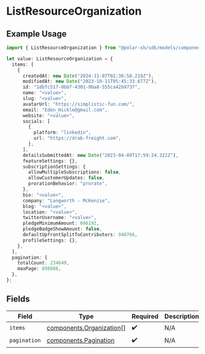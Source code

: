 # ListResourceOrganization

## Example Usage

```typescript
import { ListResourceOrganization } from "@polar-sh/sdk/models/components/listresourceorganization.js";

let value: ListResourceOrganization = {
  items: [
    {
      createdAt: new Date("2024-11-07T02:36:58.219Z"),
      modifiedAt: new Date("2023-10-11T05:45:33.677Z"),
      id: "1dbfc517-0bbf-4301-9ba8-555ca42b9737",
      name: "<value>",
      slug: "<value>",
      avatarUrl: "https://simplistic-fun.com/",
      email: "Eden_Hickle@gmail.com",
      website: "<value>",
      socials: [
        {
          platform: "linkedin",
          url: "https://drab-freight.com",
        },
      ],
      detailsSubmittedAt: new Date("2023-04-09T17:59:24.322Z"),
      featureSettings: {},
      subscriptionSettings: {
        allowMultipleSubscriptions: false,
        allowCustomerUpdates: false,
        prorationBehavior: "prorate",
      },
      bio: "<value>",
      company: "Langworth - McKenzie",
      blog: "<value>",
      location: "<value>",
      twitterUsername: "<value>",
      pledgeMinimumAmount: 606192,
      pledgeBadgeShowAmount: false,
      defaultUpfrontSplitToContributors: 940766,
      profileSettings: {},
    },
  ],
  pagination: {
    totalCount: 234649,
    maxPage: 898086,
  },
};
```

## Fields

| Field                                                                | Type                                                                 | Required                                                             | Description                                                          |
| -------------------------------------------------------------------- | -------------------------------------------------------------------- | -------------------------------------------------------------------- | -------------------------------------------------------------------- |
| `items`                                                              | [components.Organization](../../models/components/organization.md)[] | :heavy_check_mark:                                                   | N/A                                                                  |
| `pagination`                                                         | [components.Pagination](../../models/components/pagination.md)       | :heavy_check_mark:                                                   | N/A                                                                  |